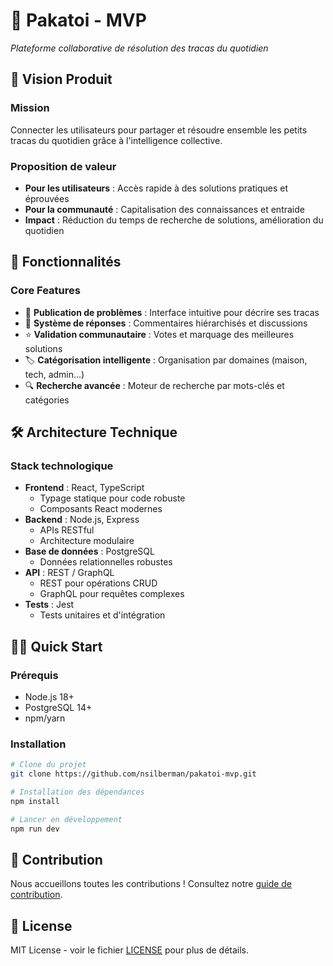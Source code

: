 # 🤝 Pakatoi - MVP

*Plateforme collaborative de résolution des tracas du quotidien*

## 🎯 Vision Produit

### Mission
Connecter les utilisateurs pour partager et résoudre ensemble les petits tracas du quotidien grâce à l'intelligence collective.

### Proposition de valeur
- **Pour les utilisateurs** : Accès rapide à des solutions pratiques et éprouvées
- **Pour la communauté** : Capitalisation des connaissances et entraide
- **Impact** : Réduction du temps de recherche de solutions, amélioration du quotidien

## 🚀 Fonctionnalités

### Core Features
- 📝 **Publication de problèmes** : Interface intuitive pour décrire ses tracas
- 💬 **Système de réponses** : Commentaires hiérarchisés et discussions
- ⭐ **Validation communautaire** : Votes et marquage des meilleures solutions
- 🏷️ **Catégorisation intelligente** : Organisation par domaines (maison, tech, admin...)
- 🔍 **Recherche avancée** : Moteur de recherche par mots-clés et catégories

## 🛠️ Architecture Technique

### Stack technologique
- **Frontend** : React, TypeScript
  - Typage statique pour code robuste
  - Composants React modernes
- **Backend** : Node.js, Express
  - APIs RESTful
  - Architecture modulaire
- **Base de données** : PostgreSQL
  - Données relationnelles robustes
- **API** : REST / GraphQL
  - REST pour opérations CRUD
  - GraphQL pour requêtes complexes
- **Tests** : Jest
  - Tests unitaires et d'intégration

## 🏃‍♂️ Quick Start

### Prérequis
- Node.js 18+
- PostgreSQL 14+
- npm/yarn

### Installation
```bash
# Clone du projet
git clone https://github.com/nsilberman/pakatoi-mvp.git

# Installation des dépendances
npm install

# Lancer en développement
npm run dev
```

## 🤝 Contribution

Nous accueillons toutes les contributions ! Consultez notre [guide de contribution](CONTRIBUTING.md).

## 📄 License

MIT License - voir le fichier [LICENSE](LICENSE) pour plus de détails.